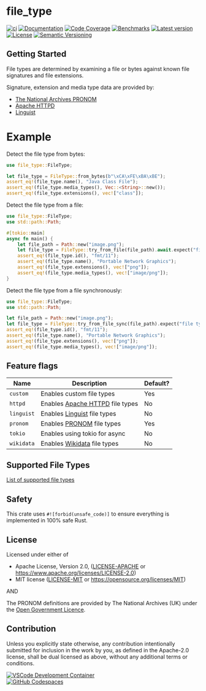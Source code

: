 # file_type

[![ci](https://github.com/theseus-rs/file-type/actions/workflows/ci.yml/badge.svg?branch=main)](https://github.com/theseus-rs/file-type/actions/workflows/ci.yml)
[![Documentation](https://docs.rs/file_type/badge.svg)](https://docs.rs/file_type)
[![Code Coverage](https://codecov.io/gh/theseus-rs/file-type/branch/main/graph/badge.svg)](https://codecov.io/gh/theseus-rs/file-type)
[![Benchmarks](https://img.shields.io/badge/%F0%9F%90%B0_bencher-enabled-6ec241)](https://bencher.dev/perf/theseus-rs-file-type)
[![Latest version](https://img.shields.io/crates/v/file_type.svg)](https://crates.io/crates/file_type)
[![License](https://img.shields.io/crates/l/file_type)](https://github.com/theseus-rs/file-type#license)
[![Semantic Versioning](https://img.shields.io/badge/%E2%9A%99%EF%B8%8F_SemVer-2.0.0-blue)](https://semver.org/spec/v2.0.0.html)

## Getting Started

File types are determined by examining a file or bytes against known file
signatures and file extensions.

Signature, extension and media type data are provided by:
* [The National Archives PRONOM](https://www.nationalarchives.gov.uk/pronom/)
* [Apache HTTPD](https://github.com/apache/httpd/blob/trunk/docs/conf/mime.types)
* [Linguist](https://github.com/github-linguist/linguist/blob/main/lib/linguist/languages.yml)

# Example

Detect the file type from bytes:
```rust
use file_type::FileType;

let file_type = FileType::from_bytes(b"\xCA\xFE\xBA\xBE");
assert_eq!(file_type.name(), "Java Class File");
assert_eq!(file_type.media_types(), Vec::<String>::new());
assert_eq!(file_type.extensions(), vec!["class"]);
```

Detect the file type from a file:
```rust
use file_type::FileType;
use std::path::Path;

#[tokio::main]
async fn main() {
    let file_path = Path::new("image.png");
    let file_type = FileType::try_from_file(file_path).await.expect("file type not found");
    assert_eq!(file_type.id(), "fmt/11");
    assert_eq!(file_type.name(), "Portable Network Graphics");
    assert_eq!(file_type.extensions(), vec!["png"]);
    assert_eq!(file_type.media_types(), vec!["image/png"]);
}
```

Detect the file type from a file synchronously:
```rust
use file_type::FileType;
use std::path::Path;

let file_path = Path::new("image.png");
let file_type = FileType::try_from_file_sync(file_path).expect("file type not found");
assert_eq!(file_type.id(), "fmt/11");
assert_eq!(file_type.name(), "Portable Network Graphics");
assert_eq!(file_type.extensions(), vec!["png"]);
assert_eq!(file_type.media_types(), vec!["image/png"]);
```

## Feature flags

| Name       | Description                                                                                                                | Default? |
|------------|----------------------------------------------------------------------------------------------------------------------------|----------|
| `custom`   | Enables custom file types                                                                                                  | Yes      |
| `httpd`    | Enables [Apache HTTPD](https://github.com/apache/httpd/blob/trunk/docs/conf/mime.types) file types                         | No       |
| `linguist` | Enables [Linguist](https://github.com/github-linguist/linguist/blob/main/lib/linguist/languages.yml) file types            | No       |
| `pronom`   | Enables [PRONOM](https://www.nationalarchives.gov.uk/PRONOM) file types                                                    | Yes      |
| `tokio`    | Enables using tokio for async                                                                                              | No       |
| `wikidata` | Enables [Wikidata](https://www.wikidata.org/wiki/Wikidata:WikiProject_Informatics/Structures/File_formats/List) file types | No       |

## Supported File Types

[List of supported file types](https://github.com/theseus-rs/file-type/blob/main/FILETYPES.md)

## Safety

This crate uses `#![forbid(unsafe_code)]` to ensure everything is implemented in 100% safe Rust.

## License

Licensed under either of

* Apache License, Version 2.0, ([LICENSE-APACHE](LICENSE-APACHE) or https://www.apache.org/licenses/LICENSE-2.0)
* MIT license ([LICENSE-MIT](LICENSE-MIT) or https://opensource.org/licenses/MIT)

AND

The PRONOM definitions are provided by The National Archives (UK) under the
[Open Government Licence](https://www.nationalarchives.gov.uk/doc/open-government-licence/version/3/).

## Contribution

Unless you explicitly state otherwise, any contribution intentionally submitted
for inclusion in the work by you, as defined in the Apache-2.0 license, shall be dual licensed as above, without any
additional terms or conditions.

<a href="https://vscode.dev/redirect?url=vscode://ms-vscode-remote.remote-containers/cloneInVolume?url=https://github.com/theseus-rs/file-type">
<img
  src="https://img.shields.io/static/v1?label=VSCode%20Development%20Container&logo=visualstudiocode&message=Open&color=orange"
  alt="VSCode Development Container"
/>
</a>
<br/>
<a href="https://github.dev/theseus-rs/file-type">
<img
  src="https://img.shields.io/static/v1?label=GitHub%20Codespaces&logo=github&message=Open&color=orange"
  alt="GitHub Codespaces"
/>
</a>
